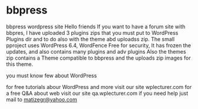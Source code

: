 # bbpress
bbpress wordpress site
Hello friends
If you want to have a forum site with bbpres, I have uploaded 3 plugins zips that you must put to WordPress  Plugins dir and to do also with the theme abd uploadss zip.
The small pproject uses WordPress 6.4, WordFence Free for security, It has frozen the updates, and also contains many plugins and adv plugins
Also the themes zip contains a Theme compatible to bbpress
and the uploads zip images for this theme.

you must know few about WordPress

for free tutorials abour WordPress and more visit our site wplecturer.com
for a free Q&A about web visit our site qa.wplecturer.com
if you need help just mail  to matizegr@yahoo.com
